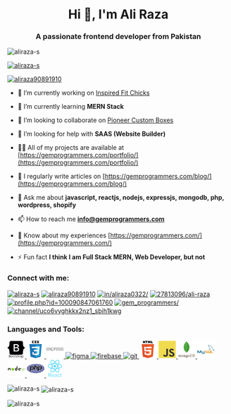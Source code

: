 <h1 align="center">Hi 👋, I'm Ali Raza</h1>
<h3 align="center">A passionate frontend developer from Pakistan</h3>

<p align="left"> <img src="https://komarev.com/ghpvc/?username=aliraza-s&label=Profile%20views&color=0e75b6&style=flat" alt="aliraza-s" /> </p>

<p align="left"> <a href="https://github.com/ryo-ma/github-profile-trophy"><img src="https://github-profile-trophy.vercel.app/?username=aliraza-s" alt="aliraza-s" /></a> </p>

<p align="left"> <a href="https://twitter.com/aliraza90891910" target="blank"><img src="https://img.shields.io/twitter/follow/aliraza90891910?logo=twitter&style=for-the-badge" alt="aliraza90891910" /></a> </p>

- 🔭 I’m currently working on [Inspired Fit Chicks](http://inspiredfitchicks.com/)

- 🌱 I’m currently learning **MERN Stack**

- 👯 I’m looking to collaborate on [Pioneer Custom Boxes](https://www.pioneercustomboxes.com/)

- 🤝 I’m looking for help with **SAAS (Website Builder)**

- 👨‍💻 All of my projects are available at [https://gemprogrammers.com/portfolio/](https://gemprogrammers.com/portfolio/)

- 📝 I regularly write articles on [https://gemprogrammers.com/blog/](https://gemprogrammers.com/blog/)

- 💬 Ask me about **javascript, reactjs, nodejs, expressjs, mongodb, php, wordpress, shopify**

- 📫 How to reach me **info@gemprogrammers.com**

- 📄 Know about my experiences [https://gemprogrammers.com/](https://gemprogrammers.com/)

- ⚡ Fun fact **I think I am Full Stack MERN, Web Developer, but not**

<h3 align="left">Connect with me:</h3>
<p align="left">
<a href="https://codepen.io/aliraza-s" target="blank"><img align="center" src="https://raw.githubusercontent.com/rahuldkjain/github-profile-readme-generator/master/src/images/icons/Social/codepen.svg" alt="aliraza-s" height="30" width="40" /></a>
<a href="https://twitter.com/aliraza90891910" target="blank"><img align="center" src="https://raw.githubusercontent.com/rahuldkjain/github-profile-readme-generator/master/src/images/icons/Social/twitter.svg" alt="aliraza90891910" height="30" width="40" /></a>
<a href="https://linkedin.com/in/in/aliraza0322/" target="blank"><img align="center" src="https://raw.githubusercontent.com/rahuldkjain/github-profile-readme-generator/master/src/images/icons/Social/linked-in-alt.svg" alt="in/aliraza0322/" height="30" width="40" /></a>
<a href="https://stackoverflow.com/users/27813096/ali-raza" target="blank"><img align="center" src="https://raw.githubusercontent.com/rahuldkjain/github-profile-readme-generator/master/src/images/icons/Social/stack-overflow.svg" alt="27813096/ali-raza" height="30" width="40" /></a>
<a href="https://fb.com/profile.php?id=100090847061760" target="blank"><img align="center" src="https://raw.githubusercontent.com/rahuldkjain/github-profile-readme-generator/master/src/images/icons/Social/facebook.svg" alt="profile.php?id=100090847061760" height="30" width="40" /></a>
<a href="https://instagram.com/gem_programmers/" target="blank"><img align="center" src="https://raw.githubusercontent.com/rahuldkjain/github-profile-readme-generator/master/src/images/icons/Social/instagram.svg" alt="gem_programmers/" height="30" width="40" /></a>
<a href="https://www.youtube.com/c/channel/uco6vyghkkx2nz1_sbih1kwg" target="blank"><img align="center" src="https://raw.githubusercontent.com/rahuldkjain/github-profile-readme-generator/master/src/images/icons/Social/youtube.svg" alt="channel/uco6vyghkkx2nz1_sbih1kwg" height="30" width="40" /></a>
</p>

<h3 align="left">Languages and Tools:</h3>
<p align="left"> <a href="https://getbootstrap.com" target="_blank" rel="noreferrer"> <img src="https://raw.githubusercontent.com/devicons/devicon/master/icons/bootstrap/bootstrap-plain-wordmark.svg" alt="bootstrap" width="40" height="40"/> </a> <a href="https://www.w3schools.com/css/" target="_blank" rel="noreferrer"> <img src="https://raw.githubusercontent.com/devicons/devicon/master/icons/css3/css3-original-wordmark.svg" alt="css3" width="40" height="40"/> </a> <a href="https://expressjs.com" target="_blank" rel="noreferrer"> <img src="https://raw.githubusercontent.com/devicons/devicon/master/icons/express/express-original-wordmark.svg" alt="express" width="40" height="40"/> </a> <a href="https://www.figma.com/" target="_blank" rel="noreferrer"> <img src="https://www.vectorlogo.zone/logos/figma/figma-icon.svg" alt="figma" width="40" height="40"/> </a> <a href="https://firebase.google.com/" target="_blank" rel="noreferrer"> <img src="https://www.vectorlogo.zone/logos/firebase/firebase-icon.svg" alt="firebase" width="40" height="40"/> </a> <a href="https://git-scm.com/" target="_blank" rel="noreferrer"> <img src="https://www.vectorlogo.zone/logos/git-scm/git-scm-icon.svg" alt="git" width="40" height="40"/> </a> <a href="https://www.w3.org/html/" target="_blank" rel="noreferrer"> <img src="https://raw.githubusercontent.com/devicons/devicon/master/icons/html5/html5-original-wordmark.svg" alt="html5" width="40" height="40"/> </a> <a href="https://developer.mozilla.org/en-US/docs/Web/JavaScript" target="_blank" rel="noreferrer"> <img src="https://raw.githubusercontent.com/devicons/devicon/master/icons/javascript/javascript-original.svg" alt="javascript" width="40" height="40"/> </a> <a href="https://www.mongodb.com/" target="_blank" rel="noreferrer"> <img src="https://raw.githubusercontent.com/devicons/devicon/master/icons/mongodb/mongodb-original-wordmark.svg" alt="mongodb" width="40" height="40"/> </a> <a href="https://www.mysql.com/" target="_blank" rel="noreferrer"> <img src="https://raw.githubusercontent.com/devicons/devicon/master/icons/mysql/mysql-original-wordmark.svg" alt="mysql" width="40" height="40"/> </a> <a href="https://nodejs.org" target="_blank" rel="noreferrer"> <img src="https://raw.githubusercontent.com/devicons/devicon/master/icons/nodejs/nodejs-original-wordmark.svg" alt="nodejs" width="40" height="40"/> </a> <a href="https://www.php.net" target="_blank" rel="noreferrer"> <img src="https://raw.githubusercontent.com/devicons/devicon/master/icons/php/php-original.svg" alt="php" width="40" height="40"/> </a> <a href="https://reactjs.org/" target="_blank" rel="noreferrer"> <img src="https://raw.githubusercontent.com/devicons/devicon/master/icons/react/react-original-wordmark.svg" alt="react" width="40" height="40"/> </a> </p>

<p><img align="left" src="https://github-readme-stats.vercel.app/api/top-langs?username=aliraza-s&show_icons=true&locale=en&layout=compact" alt="aliraza-s" /></p>

<p>&nbsp;<img align="center" src="https://github-readme-stats.vercel.app/api?username=aliraza-s&show_icons=true&locale=en" alt="aliraza-s" /></p>

<p><img align="center" src="https://github-readme-streak-stats.herokuapp.com/?user=aliraza-s&" alt="aliraza-s" /></p>
